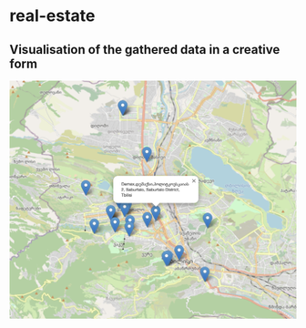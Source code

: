 # real-estate

## Visualisation of the gathered data in a creative form
![map](./realestatemap.png)
